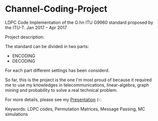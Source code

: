 # Channel-Coding-Project

LDPC Code Implementation of the G.hn ITU G9960 standard proposed by the ITU-T.
Jan 2017 – Apr 2017

Project description:

The standard can be divided in two parts:

 - ENCODING 
 - DECODING
 
For each part different settings has been considerd. 

So far, this is the project is the one I'm most proud of because it required me to use my knowledges in telecommunications, 
linear-algebra, graph mining and probability to solve a real technical problem.

For more details, please see my [Presentation](docs/Presentation_CC.pdf) (-:

Keywords: LDPC codes, Permutation Matrices, Message Passing, MC simulations
